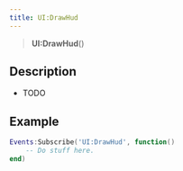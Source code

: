 ```yaml
---
title: UI:DrawHud
---
```


> **UI:DrawHud**()

## Description

- TODO


## Example

```lua
Events:Subscribe('UI:DrawHud', function()
    -- Do stuff here.
end)
```
